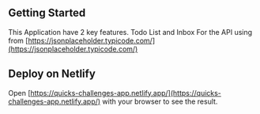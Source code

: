 ## Getting Started
This Application have 2 key features. Todo List and Inbox
For the API using from [https://jsonplaceholder.typicode.com/](https://jsonplaceholder.typicode.com/)

## Deploy on Netlify
Open [https://quicks-challenges-app.netlify.app/](https://quicks-challenges-app.netlify.app/) with your browser to see the result.


